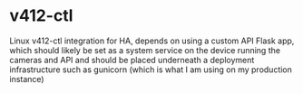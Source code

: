 # v412-ctl
Linux v412-ctl integration for HA, depends on using a custom API Flask app, which should likely be set as a system service on the device running the cameras and API and should be placed underneath a deployment infrastructure such as gunicorn (which is what I am using on my production instance)
